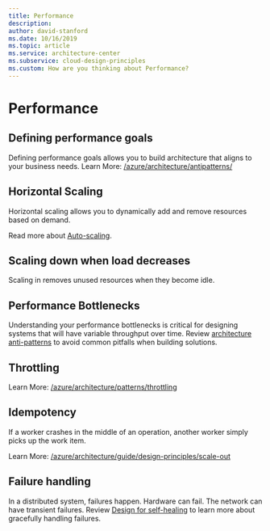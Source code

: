 ```yaml
---
title: Performance
description: 
author: david-stanford
ms.date: 10/16/2019
ms.topic: article
ms.service: architecture-center
ms.subservice: cloud-design-principles
ms.custom: How are you thinking about Performance? 
---
```


# Performance

## Defining performance goals

Defining performance goals allows you to build architecture that aligns to your business needs.  Learn More: [/azure/architecture/antipatterns/](/azure/architecture/antipatterns/)

## Horizontal Scaling

Horizontal scaling allows you to dynamically add and remove resources based on demand.

Read more about [Auto-scaling](/azure/architecture/best-practices/auto-scaling).

## Scaling down when load decreases

Scaling in removes unused resources when they become idle.

## Performance Bottlenecks

Understanding your performance bottlenecks is critical for designing systems that will have variable throughput over time. Review [architecture anti-patterns](/azure/architecture/antipatterns/) to avoid common pitfalls when building solutions.

## Throttling

Learn More: [/azure/architecture/patterns/throttling](/azure/architecture/patterns/throttling)

## Idempotency

If a worker crashes in the middle of an operation, another worker simply picks up the work item.

Learn More: [/azure/architecture/guide/design-principles/scale-out](/azure/architecture/guide/design-principles/scale-out)

## Failure handling

In a distributed system, failures happen. Hardware can fail. The network can have transient failures. Review [Design for self-healing](/azure/architecture/guide/design-principles/self-healing) to learn more about gracefully handling failures.